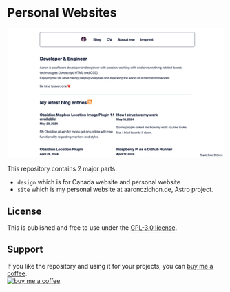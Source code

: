 # Personal Websites

![Screenshot of the website of aaronczichon.de](/site/docs/screenshot_website.png)

This repository contains 2 major parts.
- `design` which is for Canada website and personal website
- `site` which is my personal website at aaronczichon.de, Astro project.

## License

This is published and free to use under the [GPL-3.0 license](/LICENSE.md).

## Support

If you like the repository and using it for your projects, you can [buy me a coffee](https://buymeacoffee.com/aaronczichon.de).  
[![buy me a coffee](/docs/bmc.png)](https://buymeacoffee.com/aaronczichon.de)
